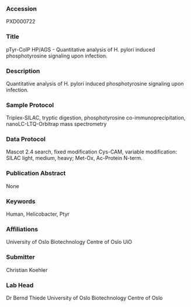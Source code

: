 ### Accession
PXD000722

### Title
pTyr-CoIP HP/AGS - Quantitative analysis of H. pylori induced phosphotyrosine signaling upon infection.

### Description
Quantitative analysis of H. pylori induced phosphotyrosine signaling upon infection.

### Sample Protocol
Triplex-SILAC, tryptic digestion, phosphotyrosine co-immunoprecipitation, nanoLC-LTQ-Orbitrap mass spectrometry

### Data Protocol
Mascot 2.4 search, fixed modification Cys-CAM, variable modification: SILAC light, medium, heavy; Met-Ox, Ac-Protein N-term.

### Publication Abstract
None

### Keywords
Human, Helicobacter, Ptyr

### Affiliations
University of Oslo Biotechnology Centre of Oslo
UiO

### Submitter
Christian Koehler

### Lab Head
Dr Bernd Thiede
University of Oslo Biotechnology Centre of Oslo


